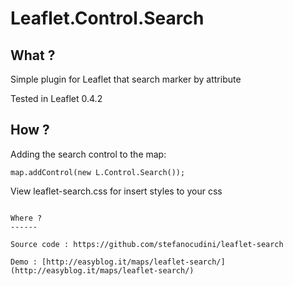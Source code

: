 Leaflet.Control.Search
============

What ?
------

Simple plugin for Leaflet that search marker by attribute

Tested in Leaflet 0.4.2

How ?
------

Adding the search control to the map:

```
map.addControl(new L.Control.Search());

```
View leaflet-search.css for insert styles to your css

```

Where ?
------

Source code : https://github.com/stefanocudini/leaflet-search

Demo : [http://easyblog.it/maps/leaflet-search/] (http://easyblog.it/maps/leaflet-search/)
